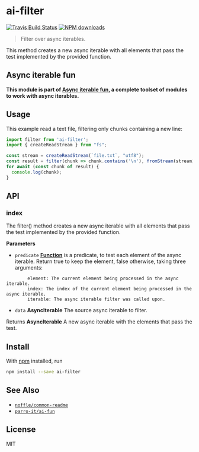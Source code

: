 # ai-filter

[![Travis Build Status](https://img.shields.io/travis/parro-it/ai-filter/master.svg)](http://travis-ci.org/parro-it/ai-filter)
[![NPM downloads](https://img.shields.io/npm/dt/ai-filter.svg)](https://npmjs.org/package/ai-filter)

> Filter over async iterables.

This method creates a new async iterable with all elements that pass the test
implemented by the provided function.

## Async iterable fun

**This module is part of
[Async iterable fun](https://github.com/parro-it/ai-fun), a complete toolset of
modules to work with async iterables.**

## Usage

This example read a text file, filtering only chunks containing a new line:

```js
import filter from 'ai-filter';
import { createReadStream } from "fs";

const stream = createReadStream(`file.txt`, "utf8");
const result = filter(chunk => chunk.contains('\n'), fromStream(stream))
for await (const chunk of result) {
  console.log(chunk);
}
```

## API

<!-- Generated by documentation.js. Update this documentation by updating the source code. -->

### index

The filter() method creates a new async iterable with all elements that pass the
test implemented by the provided function.

**Parameters**

* `predicate`
  **[Function](https://developer.mozilla.org/en-US/docs/Web/JavaScript/Reference/Statements/function)**
  is a predicate, to test each element of the async iterable. Return true to
  keep the element, false otherwise, taking three arguments: 

```
        element: The current element being processed in the async iterable.
        index: The index of the current element being processed in the async iterable.
        iterable: The async iterable filter was called upon.
```

* `data` **AsyncIterable** The source async iterable to filter.

Returns **AsyncIterable** A new async iterable with the elements that pass the
test.

## Install

With [npm](https://npmjs.org/) installed, run

```bash
npm install --save ai-filter
```

## See Also

* [`noffle/common-readme`](https://github.com/noffle/common-readme)
* [`parro-it/ai-fun`](https://github.com/parro-it/ai-fun)

## License

MIT
